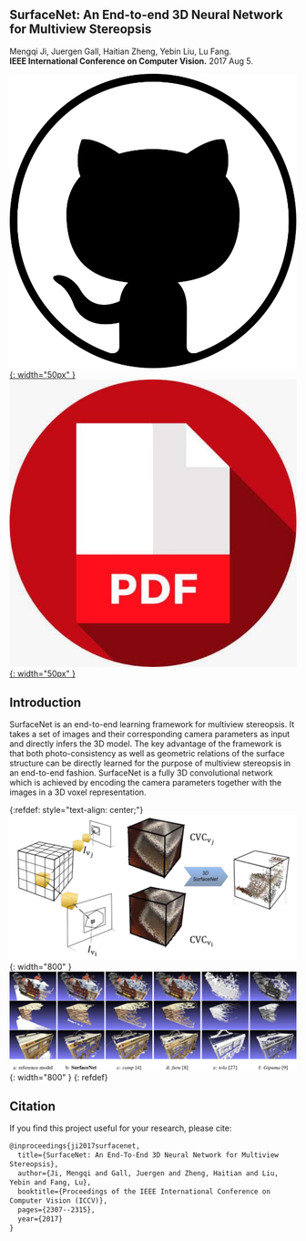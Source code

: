 ## SurfaceNet: An End-to-end 3D Neural Network for Multiview Stereopsis

Mengqi Ji, Juergen Gall, Haitian Zheng, Yebin Liu, Lu Fang.<br/>**IEEE International Conference on Computer Vision.** 2017 Aug 5.

[![github](/pic/github3.png){: width="50px" }](https://github.com/THU-luvision/SurfaceNet)  &nbsp;&nbsp;&nbsp;
[![pdf](/pic/pdf.jpeg){: width="50px" }](https://arxiv.org/abs/1708.01749) &nbsp;&nbsp;&nbsp;

## Introduction
SurfaceNet is an end-to-end learning framework for multiview stereopsis. It takes a set of images and their corresponding camera parameters as input and directly infers the 3D model. The key
advantage of the framework is that both photo-consistency as well as geometric relations of the surface structure can be directly learned for the purpose of multiview stereopsis in an end-to-end fashion. SurfaceNet is a fully 3D convolutional network which is achieved by encoding the camera parameters together with the images in a 3D voxel representation. 

{:refdef: style="text-align: center;"}
![Framework](/pic/surfacenet_method.png){: width="800" }
![Framework](/pic/surfacenet_experiment.png){: width="800" }
{: refdef}


## Citation

If you find this project useful for your research, please cite:

```
@inproceedings{ji2017surfacenet,
  title={SurfaceNet: An End-To-End 3D Neural Network for Multiview Stereopsis},
  author={Ji, Mengqi and Gall, Juergen and Zheng, Haitian and Liu, Yebin and Fang, Lu},
  booktitle={Proceedings of the IEEE International Conference on Computer Vision (ICCV)},
  pages={2307--2315},
  year={2017}
}
```



